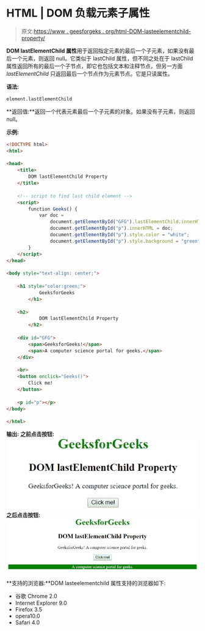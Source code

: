 # HTML | DOM 负载元素子属性

> 原文:[https://www . geesforgeks . org/html-DOM-lasteelementchild-property/](https://www.geeksforgeeks.org/html-dom-lastelementchild-property/)

**DOM lastElementChild 属性**用于返回指定元素的最后一个子元素，如果没有最后一个元素，则返回 null。它类似于 lastChild 属性，但不同之处在于 lastChild 属性返回所有的最后一个子节点，即它也包括文本和注释节点，但另一方面 *lastElementChild* 只返回最后一个节点作为元素节点。它是只读属性。

**语法:**

```html
element.lastElementChild
```

**返回值:**返回一个代表元素最后一个子元素的对象。如果没有子元素，则返回 null。

**示例:**

```html
<!DOCTYPE html>
<html>

<head>
    <title>
        DOM lastElementChild Property
    </title>

    <!-- script to find last child element -->
    <script>
        function Geeks() {
            var doc =
                document.getElementById("GFG").lastElementChild.innerHTML;
                document.getElementById("p").innerHTML = doc;
                document.getElementById("p").style.color = "white";
                document.getElementById("p").style.background = "green";
        }
    </script>
</head>

<body style="text-align: center;">

    <h1 style="color:green;">
            GeeksforGeeks
        </h1>

    <h2>
            DOM lastElementChild Property
        </h2>

    <div id="GFG">
        <span>GeeksforGeeks!</span>
        <span>A computer science portal for geeks.</span>
    </div>

    <br>
    <button onclick="Geeks()">
        Click me!
    </button>

    <p id="p"></p>
</body>

</html>    
```

**输出:**
**之前点击按钮:**
![lastElementChild](img/003e2408abcdcf3226e1180621ae4c6c.png)
**之后点击按钮:**
![lastElementChild](img/60fb3cafcd040b4f6b24e49172fc7624.png)

**支持的浏览器:**DOM lasteelementchild 属性支持的浏览器如下:

*   谷歌 Chrome 2.0
*   Internet Explorer 9.0
*   Firefox 3.5
*   opera10.0
*   Safari 4.0